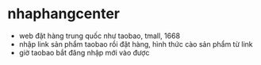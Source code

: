 # nhaphangcenter
- web đặt hàng trung quốc như taobao, tmall, 1668
- nhập link sản phẩm taobao rồi đặt hàng, hình thức cào sản phẩm từ link
- giờ taobao bắt đăng nhập mới vào được